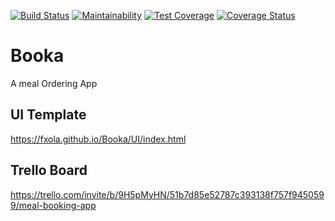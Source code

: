 [![Build Status](https://travis-ci.org/fxola/Booka.svg?branch=master)](https://travis-ci.org/fxola/Booka) [![Maintainability](https://api.codeclimate.com/v1/badges/b4dc73182e68ee4b24ef/maintainability)](https://codeclimate.com/github/fxola/Booka/maintainability)  [![Test Coverage](https://api.codeclimate.com/v1/badges/b4dc73182e68ee4b24ef/test_coverage)](https://codeclimate.com/github/fxola/Booka/test_coverage) [![Coverage Status](https://coveralls.io/repos/github/fxola/Booka/badge.svg?branch=feature-add-badges-to-readme)](https://coveralls.io/github/fxola/Booka?branch=feature-add-badges-to-readme)

# Booka

A meal Ordering App

## UI Template
https://fxola.github.io/Booka/UI/index.html

## Trello Board
https://trello.com/invite/b/9H5pMyHN/51b7d85e52787c393138f757f9450599/meal-booking-app
